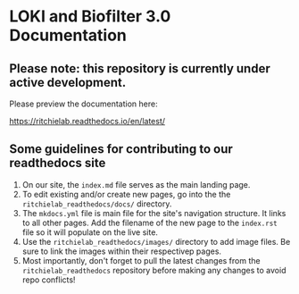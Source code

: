 # LOKI and Biofilter 3.0 Documentation

## Please note: this repository is currently under active development.

Please preview the documentation here:

https://ritchielab.readthedocs.io/en/latest/


## Some guidelines for contributing to our readthedocs site

1. On our site, the `index.md` file serves as the main landing page. 
2. To edit existing and/or create new pages, go into the the `ritchielab_readthedocs/docs/` directory. 
3. The `mkdocs.yml` file is main file for the site's navigation structure. It links to all other pages. Add the filename of the new page to the `index.rst` file so it will populate on the live site.
4. Use the `ritchielab_readthedocs/images/` directory to add image files. Be sure to link the images within their respectivep pages.
5. Most importantly, don't forget to pull the latest changes from the `ritchielab_readthedocs` repository before making any changes to avoid repo conflicts!